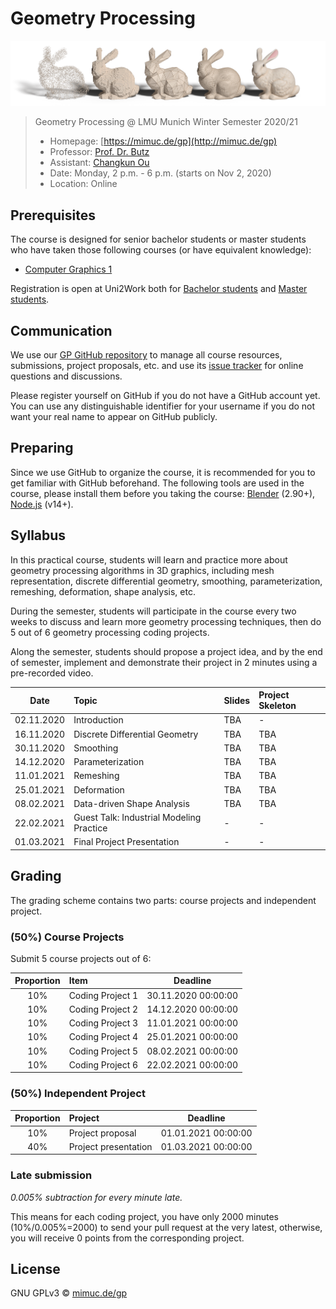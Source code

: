 # Geometry Processing

[![](./assets/teaser.png)](./assets/teaser-medium.png)

>
> Geometry Processing @ LMU Munich Winter Semester 2020/21
> - Homepage: [https://mimuc.de/gp](http://mimuc.de/gp)
> - Professor: [Prof. Dr. Butz](https://www.medien.ifi.lmu.de/team/andreas.butz/)
> - Assistant: [Changkun Ou](https://www.medien.ifi.lmu.de/team/changkun.ou/)
> - Date: Monday, 2 p.m. - 6 p.m. (starts on Nov 2, 2020)
> - Location: Online
>

## Prerequisites

The course is designed for senior bachelor students or master students
who have taken those following courses (or have equivalent knowledge):

- [Computer Graphics 1](https://www.medien.ifi.lmu.de/lehre/ss20/cg1/)

Registration is open at Uni2Work both for [Bachelor students](https://uni2work.ifi.lmu.de/course/W20/IfI/GP) and [Master students](https://uni2work.ifi.lmu.de/course/W20/IfI/PGP).

## Communication

We use our [GP GitHub repository](https://github.com/mimuc/gp-ws2021) to manage all course resources, submissions, project proposals, etc. and use its [issue tracker](https://github.com/mimuc/gp-ws2021/issues) for online questions and discussions.

Please register yourself on GitHub if you do not have a GitHub account yet. You can use any distinguishable identifier for your username if you do not want your real name to appear on GitHub publicly.

## Preparing

Since we use GitHub to organize the course, it is recommended for you to get familiar with GitHub beforehand. The following tools are used in the course, please install them before you taking the course: [Blender](https://www.blender.org/) (2.90+), [Node.js](https://nodejs.org/en/) (v14+).

## Syllabus

In this practical course, students will learn and practice more about geometry processing algorithms in 3D graphics, including mesh representation, discrete differential geometry, smoothing, parameterization, remeshing, deformation, shape analysis, etc.

During the semester, students will participate in the course every two weeks to discuss and learn more geometry processing techniques, then do 5 out of 6 geometry processing coding projects.

Along the semester, students should propose a project idea, and by the end of semester, implement and demonstrate their project in 2 minutes using a pre-recorded video.

| Date | Topic | Slides | Project Skeleton |
|:----:|:------|:-------|:-----------------|
| 02.11.2020 | Introduction | TBA | - |
| 16.11.2020 | Discrete Differential Geometry | TBA | TBA |
| 30.11.2020 | Smoothing | TBA | TBA |
| 14.12.2020 | Parameterization | TBA | TBA |
| 11.01.2021 | Remeshing | TBA | TBA |
| 25.01.2021 | Deformation | TBA | TBA |
| 08.02.2021 | Data-driven Shape Analysis | TBA | TBA |
| 22.02.2021 | Guest Talk: Industrial Modeling Practice | - | - |
| 01.03.2021 | Final Project Presentation | - | - |

## Grading

The grading scheme contains two parts: course projects and independent project.

### (50%) Course Projects

Submit 5 course projects out of 6:

| Proportion | Item | Deadline |
|:----------:|:-----|:--------:|
| 10% | Coding Project 1 | 30.11.2020 00:00:00 |
| 10% | Coding Project 2 | 14.12.2020 00:00:00 |
| 10% | Coding Project 3 | 11.01.2021 00:00:00 |
| 10% | Coding Project 4 | 25.01.2021 00:00:00 |
| 10% | Coding Project 5 | 08.02.2021 00:00:00 |
| 10% | Coding Project 6 | 22.02.2021 00:00:00 |

### (50%) Independent Project

| Proportion | Project | Deadline |
|:----------:|:--------|:--------:|
| 10% | Project proposal | 01.01.2021 00:00:00 |
| 40% | Project presentation | 01.03.2021 00:00:00 |

### Late submission

_0.005% subtraction for every minute late._

This means for each coding project, you have only 2000 minutes (10%/0.005%=2000) to send your pull request at the very latest, otherwise, you will receive 0 points from the corresponding project.

## License

GNU GPLv3 &copy; [mimuc.de/gp](https://mimuc.de/gp)